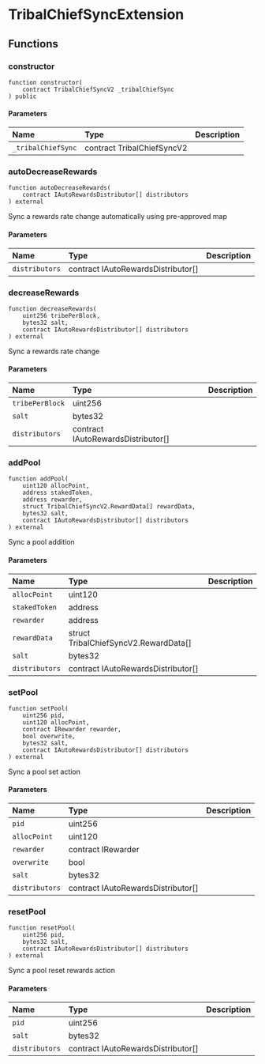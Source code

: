 # TribalChiefSyncExtension

## Functions

### constructor

```solidity
function constructor(
    contract TribalChiefSyncV2 _tribalChiefSync
) public
```

#### Parameters

| Name | Type | Description |
| :--- | :--- | :---------- |
| `_tribalChiefSync` | contract TribalChiefSyncV2 |  |

### autoDecreaseRewards

```solidity
function autoDecreaseRewards(
    contract IAutoRewardsDistributor[] distributors
) external
```

Sync a rewards rate change automatically using pre-approved map

#### Parameters

| Name | Type | Description |
| :--- | :--- | :---------- |
| `distributors` | contract IAutoRewardsDistributor[] |  |

### decreaseRewards

```solidity
function decreaseRewards(
    uint256 tribePerBlock,
    bytes32 salt,
    contract IAutoRewardsDistributor[] distributors
) external
```

Sync a rewards rate change

#### Parameters

| Name | Type | Description |
| :--- | :--- | :---------- |
| `tribePerBlock` | uint256 |  |
| `salt` | bytes32 |  |
| `distributors` | contract IAutoRewardsDistributor[] |  |

### addPool

```solidity
function addPool(
    uint120 allocPoint,
    address stakedToken,
    address rewarder,
    struct TribalChiefSyncV2.RewardData[] rewardData,
    bytes32 salt,
    contract IAutoRewardsDistributor[] distributors
) external
```

Sync a pool addition

#### Parameters

| Name | Type | Description |
| :--- | :--- | :---------- |
| `allocPoint` | uint120 |  |
| `stakedToken` | address |  |
| `rewarder` | address |  |
| `rewardData` | struct TribalChiefSyncV2.RewardData[] |  |
| `salt` | bytes32 |  |
| `distributors` | contract IAutoRewardsDistributor[] |  |

### setPool

```solidity
function setPool(
    uint256 pid,
    uint120 allocPoint,
    contract IRewarder rewarder,
    bool overwrite,
    bytes32 salt,
    contract IAutoRewardsDistributor[] distributors
) external
```

Sync a pool set action

#### Parameters

| Name | Type | Description |
| :--- | :--- | :---------- |
| `pid` | uint256 |  |
| `allocPoint` | uint120 |  |
| `rewarder` | contract IRewarder |  |
| `overwrite` | bool |  |
| `salt` | bytes32 |  |
| `distributors` | contract IAutoRewardsDistributor[] |  |

### resetPool

```solidity
function resetPool(
    uint256 pid,
    bytes32 salt,
    contract IAutoRewardsDistributor[] distributors
) external
```

Sync a pool reset rewards action

#### Parameters

| Name | Type | Description |
| :--- | :--- | :---------- |
| `pid` | uint256 |  |
| `salt` | bytes32 |  |
| `distributors` | contract IAutoRewardsDistributor[] |  |

